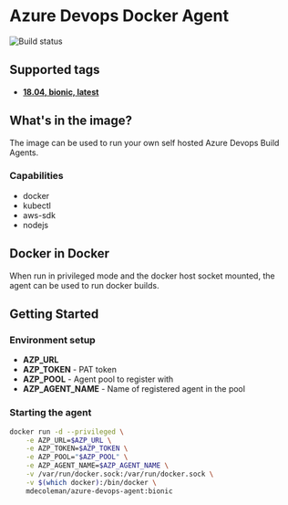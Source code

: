 # Azure Devops Docker Agent

![Build status](https://mdec.visualstudio.com/azure-devops-docker-agent/_apis/build/status/mdecoleman.azure-devops-docker-agent)

## Supported tags

* **[18.04, bionic, latest](./bionic/Dockerfile)**

## What's in the image?
The image can be used to run your own self hosted Azure Devops Build Agents.

### Capabilities
* docker
* kubectl
* aws-sdk
* nodejs

## Docker in Docker

When run in privileged mode and the docker host socket mounted, the agent can be used to run docker builds.

## Getting Started

### Environment setup
* **AZP_URL**
* **AZP_TOKEN** - PAT token
* **AZP_POOL** - Agent pool to register with
* **AZP_AGENT_NAME** - Name of registered agent in the pool

### Starting the agent

``` bash
docker run -d --privileged \
    -e AZP_URL=$AZP_URL \
    -e AZP_TOKEN=$AZP_TOKEN \
    -e AZP_POOL="$AZP_POOL" \
    -e AZP_AGENT_NAME=$AZP_AGENT_NAME \
    -v /var/run/docker.sock:/var/run/docker.sock \
    -v $(which docker):/bin/docker \
    mdecoleman/azure-devops-agent:bionic
```